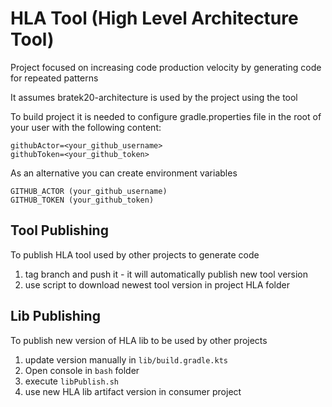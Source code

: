 # HLA Tool (High Level Architecture Tool)

Project focused on increasing code production velocity by generating code for repeated patterns

It assumes bratek20-architecture is used by the project using the tool

To build project it is needed to configure gradle.properties file in the root of your user with the following content:
```
githubActor=<your_github_username>
githubToken=<your_github_token>
```
As an alternative you can create environment variables
```
GITHUB_ACTOR (your_github_username) 
GITHUB_TOKEN (your_github_token)
```

## Tool Publishing
To publish HLA tool used by other projects to generate code

1. tag branch and push it - it will automatically publish new tool version
2. use script to download newest tool version in project HLA folder

## Lib Publishing
To publish new version of HLA lib to be used by other projects

1. update version manually in `lib/build.gradle.kts`
2. Open console in `bash` folder
3. execute `libPublish.sh`
4. use new HLA lib artifact version in consumer project

